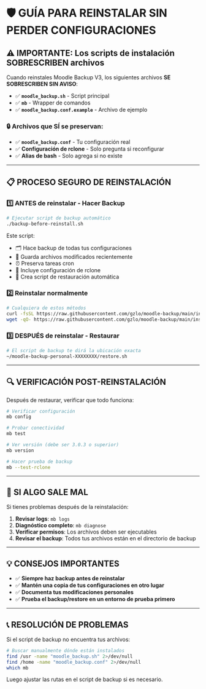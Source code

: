 # 🛡️ GUÍA PARA REINSTALAR SIN PERDER CONFIGURACIONES

## ⚠️ IMPORTANTE: Los scripts de instalación SOBRESCRIBEN archivos

Cuando reinstales Moodle Backup V3, los siguientes archivos **SE SOBRESCRIBEN SIN AVISO**:

- ✅ **`moodle_backup.sh`** - Script principal
- ✅ **`mb`** - Wrapper de comandos  
- ✅ **`moodle_backup.conf.example`** - Archivo de ejemplo

### 🔒 Archivos que SÍ se preservan:

- ✅ **`moodle_backup.conf`** - Tu configuración real
- ✅ **Configuración de rclone** - Solo pregunta si reconfigurar
- ✅ **Alias de bash** - Solo agrega si no existe

---

## 📋 PROCESO SEGURO DE REINSTALACIÓN

### 1️⃣ **ANTES de reinstalar - Hacer Backup**

```bash
# Ejecutar script de backup automático
./backup-before-reinstall.sh
```

Este script:
- 🗂️ Hace backup de todas tus configuraciones
- 📁 Guarda archivos modificados recientemente
- ⏰ Preserva tareas cron
- 🔧 Incluye configuración de rclone
- 🔄 Crea script de restauración automática

### 2️⃣ **Reinstalar normalmente**

```bash
# Cualquiera de estos métodos
curl -fsSL https://raw.githubusercontent.com/gzlo/moodle-backup/main/install.sh | bash
wget -qO- https://raw.githubusercontent.com/gzlo/moodle-backup/main/install.sh | bash
```

### 3️⃣ **DESPUÉS de reinstalar - Restaurar**

```bash
# El script de backup te dirá la ubicación exacta
~/moodle-backup-personal-XXXXXXXX/restore.sh
```

---

## 🔍 VERIFICACIÓN POST-REINSTALACIÓN

Después de restaurar, verificar que todo funciona:

```bash
# Verificar configuración
mb config

# Probar conectividad
mb test

# Ver versión (debe ser 3.0.3 o superior)
mb version

# Hacer prueba de backup
mb --test-rclone
```

---

## 🚨 SI ALGO SALE MAL

Si tienes problemas después de la reinstalación:

1. **Revisar logs**: `mb logs`
2. **Diagnóstico completo**: `mb diagnose`
3. **Verificar permisos**: Los archivos deben ser ejecutables
4. **Revisar el backup**: Todos tus archivos están en el directorio de backup

---

## 💡 CONSEJOS IMPORTANTES

- ✅ **Siempre haz backup antes de reinstalar**
- ✅ **Mantén una copia de tus configuraciones en otro lugar**
- ✅ **Documenta tus modificaciones personales**
- ✅ **Prueba el backup/restore en un entorno de prueba primero**

---

## 📞 RESOLUCIÓN DE PROBLEMAS

Si el script de backup no encuentra tus archivos:

```bash
# Buscar manualmente dónde están instalados
find /usr -name "moodle_backup.sh" 2>/dev/null
find /home -name "moodle_backup.conf" 2>/dev/null
which mb
```

Luego ajustar las rutas en el script de backup si es necesario.
